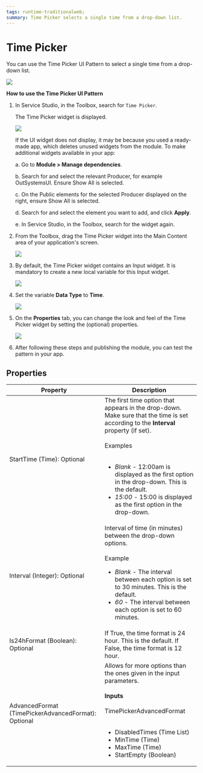 ```yaml
---
tags: runtime-traditionalweb; 
summary: Time Picker selects a single time from a drop-down list.
---
```


# Time Picker 

You can use the Time Picker UI Pattern to select a single time from a drop-down list.

  ![](<images/timepicker-gif-1.gif>)


**How to use the Time Picker UI Pattern**

1. In Service Studio, in the Toolbox, search for `Time Picker`.

    The Time Picker widget is displayed.

    ![](<images/timepicker-image-14.png>)

    If the UI widget does not display, it may be because you used a ready-made app, which deletes unused widgets from the module. To make additional widgets available in your app:

    a. Go to **Module > Manage dependencies**.

    b. Search for and select the relevant Producer, for example OutSystemsUI. Ensure Show All is selected. 

    c. On the Public elements for the selected Producer displayed on the right, ensure Show All is selected.
    
    d. Search for and select the element you want to add, and click **Apply**. 
    
    e. In Service Studio, in the Toolbox, search for the widget again.

1. From the Toolbox, drag the Time Picker widget into the Main Content area of your application's screen.

    ![](<images/timepicker-image-15.png>)

1. By default, the Time Picker widget contains an Input widget. It is mandatory to create a new local variable for this Input widget.

    ![](<images/timepicker-image-16.png>)

1. Set the variable **Data Type** to **Time**.

    ![](<images/timepicker-image-17.png>)

1. On the **Properties** tab, you can change the look and feel of the Time Picker widget by setting the (optional) properties.

    ![](<images/timepicker-image-18.png>)

1. After following these steps and publishing the module, you can test the pattern in your app. 


## Properties

| **Property** |  **Description** |  
|---|---|
| StartTime (Time): Optional  |  The first time option that appears in the drop-down. Make sure that the time is set according to the **Interval** property (if set). <!--Default is NewTime(0,0,0) -> 12:00am. Example: If you set the interval as 30, but the Start Time as 10:05:00. Then while it will be the time that it'll appear on the input, the drop down won't scroll down to the hour since it doesn't match the interval. --><br/><br/>Examples<br/><br/><ul><li>_Blank_ - 12:00am is displayed as the first option in the drop-down. This is the default. </li><li>_15:00_ - 15:00 is displayed as the first option in the drop-down.</li></ul> | 
| Interval (Integer): Optional  |  Interval of time (in minutes) between the drop-down options.<br/><br/>Example<ul><li>_Blank_ - The interval between each option is set to 30 minutes. This is the default.</li><li>_60_ - The interval between each option is set to 60 minutes.</li></ul> |
| Is24hFormat (Boolean): Optional|  If True, the time format is 24 hour. This is the default. If False, the time format is 12 hour. |
| AdvancedFormat (TimePickerAdvancedFormat): Optional | Allows for more options than the ones given in the input parameters.<br/><br/>**Inputs**<br/><br/>TimePickerAdvancedFormat<br/><br/><ul><li> DisabledTimes (Time List)</li><li> MinTime (Time)</li> <li>MaxTime (Time)</li> <li>StartEmpty (Boolean)</li></ul> |
  
